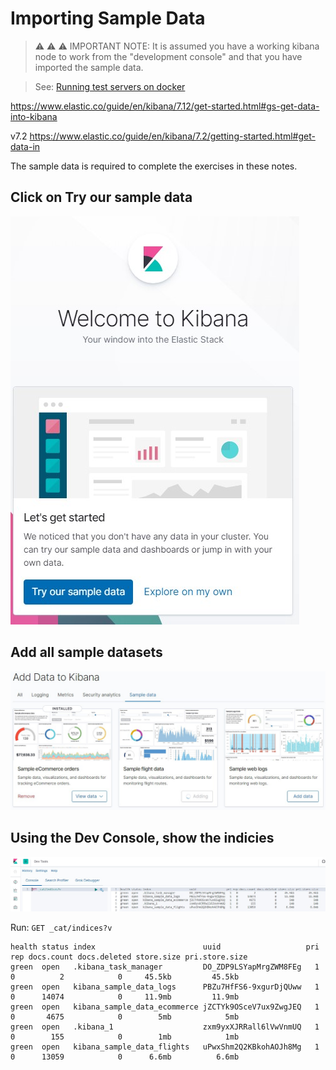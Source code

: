 # Importing Sample Data

>  :warning: :warning: :warning: IMPORTANT NOTE: It is assumed you have a working kibana node to work from the "development console" and that you have imported the sample data.

> See: [Running test servers on docker](Test_servers_on_docker.md)

https://www.elastic.co/guide/en/kibana/7.12/get-started.html#gs-get-data-into-kibana

v7.2 https://www.elastic.co/guide/en/kibana/7.2/getting-started.html#get-data-in

The sample data is required to complete the exercises in these notes.

## Click on Try our sample data
![kibana-startscreen.jpg](images/kibana-startscreen.jpg)

## Add all sample datasets
![add-data-to-kibana.jpg](images/add-data-to-kibana.jpg)

## Using the Dev Console, show the indicies
![dev-console-show-indicies.jpg](images/dev-console-show-indicies.jpg)


Run: `GET _cat/indices?v`

```
health status index                        uuid                   pri rep docs.count docs.deleted store.size pri.store.size
green  open   .kibana_task_manager         DO_ZDP9LSYapMrgZWM8FEg   1   0          2            0     45.5kb         45.5kb
green  open   kibana_sample_data_logs      PBZu7HfFS6-9xgurDjQUww   1   0      14074            0     11.9mb         11.9mb
green  open   kibana_sample_data_ecommerce jZCTYk9OSceV7ux9ZwgJEQ   1   0       4675            0        5mb            5mb
green  open   .kibana_1                    zxm9yxXJRRall6lVwVnmUQ   1   0        155            0        1mb            1mb
green  open   kibana_sample_data_flights   uPwxShm2Q2KBkohAOJh8Mg   1   0      13059            0      6.6mb          6.6mb
```
